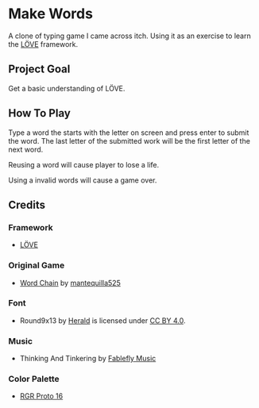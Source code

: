 # Make Words
A clone of typing game I came across itch. Using it as an exercise to learn the [LÖVE](https://love2d.org/) framework. 

## Project Goal
Get a basic understanding of LÖVE. 

## How To Play
Type a word the starts with the letter on screen and press enter to submit the word. The last letter of the submitted work will be the first letter of the next word. 

Reusing a word will cause player to lose a life. 

Using a invalid words will cause a game over. 

## Credits
### Framework 
- [LÖVE](https://love2d.org/)

### Original Game
- [Word Chain](https://mantequilla525.itch.io/word-chain) by [mantequilla525](https://mantequilla525.itch.io/)

### Font
- Round9x13 by [Herald](https://he.rald.fr/fonts) is licensed under [CC BY 4.0](https://creativecommons.org/licenses/by/4.0/).

### Music 
- Thinking And Tinkering by [Fablefly Music](https://fablefly-music.itch.io/)

### Color Palette
- [RGR Proto 16](https://lospec.com/palette-list/rgr-proto16)



